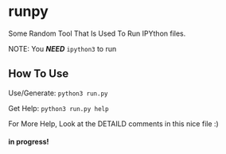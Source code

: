 # runpy
Some Random Tool That Is Used To Run IPYthon files.

NOTE: You ***NEED*** `ipython3` to run

## How To Use
Use/Generate:
`python3 run.py`

Get Help:
`python3 run.py help`

For More Help, Look at the DETAILD comments in this nice file :\)
#### in progress!